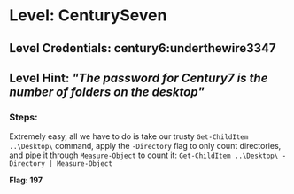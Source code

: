 # Level: CenturySeven
## Level Credentials: century6:underthewire3347
## Level Hint: *"The password for Century7 is the number of folders on the desktop"*

### Steps:
Extremely easy, all we have to do is take our trusty `Get-ChildItem ..\Desktop\` command, apply the `-Directory` flag to only count directories, and pipe it through `Measure-Object` to count it: `Get-ChildItem ..\Desktop\ -Directory | Measure-Object`

**Flag: 197**
